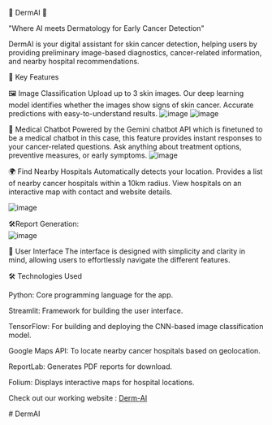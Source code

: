 🌟 DermAI 🌟

"Where AI meets Dermatology for Early Cancer Detection"

DermAI is your digital assistant for skin cancer detection, helping users by providing preliminary image-based diagnostics, cancer-related information, and nearby hospital recommendations.

🚀 Key Features

🖼️ Image Classification
Upload up to 3 skin images.
Our deep learning model identifies whether the images show signs of skin cancer.
Accurate predictions with easy-to-understand results.
![image](https://github.com/user-attachments/assets/3775fcba-09dd-4c59-b8fe-66b814c1d7a0)
![image](https://github.com/user-attachments/assets/a0bd3b6f-e078-4b47-ace8-97e0dab49984)


🤖 Medical Chatbot
Powered by the Gemini chatbot API which is finetuned to be a medical chatbot in this case, this feature provides instant responses to your cancer-related questions.
Ask anything about treatment options, preventive measures, or early symptoms.
![image](https://github.com/user-attachments/assets/41fbf456-52eb-46ba-ad9a-4f109930ea4e)



🌍 Find Nearby Hospitals
Automatically detects your location.
Provides a list of nearby cancer hospitals within a 10km radius.
View hospitals on an interactive map with contact and website details.

![image](https://github.com/user-attachments/assets/7b278a2e-f4d5-4235-afc2-59a51be5c0b9)

🛠️Report Generation:       
![image](https://github.com/user-attachments/assets/82e15293-cdd5-417c-8178-b8b39f9f1720)


🎨 User Interface
The interface is designed with simplicity and clarity in mind, allowing users to effortlessly navigate the different features. 

🛠️ Technologies Used

Python: Core programming language for the app.

Streamlit: Framework for building the user interface.

TensorFlow: For building and deploying the CNN-based image classification model.

Google Maps API: To locate nearby cancer hospitals based on geolocation.

ReportLab: Generates PDF reports for download.

Folium: Displays interactive maps for hospital locations.


Check out our working website : [Derm-AI](https://derm-ai-medithon.streamlit.app/)

#   D e r m A I  
 